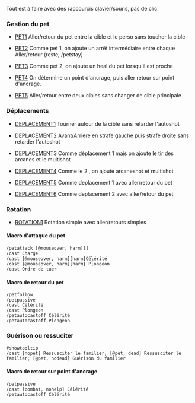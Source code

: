 Tout est à faire avec des raccourcis clavier/souris, pas de clic

### Gestion du pet

- [PET1](https://medal.tv/games/wow-classic/clips/75437955/d1337XV3cWJX?invite=cr-MSxuYzUsMjU1MzE2MjUs) Aller/retour du pet entre la cible et le perso sans toucher la cible 

- [PET2](https://medal.tv/games/wow-classic/clips/75438222/d1337soedC5S?invite=cr-MSwyVk8sMjU1MzE2MjUs) Comme pet 1, on ajoute un arrêt intermédiaire entre chaque Aller/retour (reste, /petstay)

- [PET3](https://medal.tv/games/wow-classic/clips/75438386/d1337xZZBAWU?invite=cr-MSxMemUsMjU1MzE2MjUs) Comme pet 2, on ajoute un heal du pet lorsqu'il est proche

- [PET4](https://medal.tv/games/wow-classic/clips/75438774/d1337S0kzn4i?invite=cr-MSxHeG4sMjU1MzE2MjUs) On détermine un point d'ancrage, puis aller retour sur point d'ancrage.

- [PET5](https://medal.tv/games/wow-classic/clips/75442668/d1337RgdDbJu?invite=cr-MSxMRDgsMjU1MzE2MjUs) Aller/retour entre deux cibles sans changer de cible principale

### Déplacements
- [DEPLACEMENT1](https://medal.tv/games/wow-classic/clips/75604542/d1337Z4QdjWz?invite=cr-MSxlV24sMjU1MzE2MjUs) Tourner autour de la cible sans retarder l'autoshot

- [DEPLACEMENT2](https://medal.tv/games/wow-classic/clips/75609090/d1337Y6Dmj82?invite=cr-MSwwR1EsMjU1MzE2MjUs) Avant/Arriere en strafe gauche puis strafe droite sans retarder l'autoshot

- [DEPLACEMENT3](https://medal.tv/games/wow-classic/clips/75610384/d1337VceBSq9?invite=cr-MSxvWGIsMjU1MzE2MjUs) Comme déplacement 1 mais on ajoute le tir des arcanes et le multishot

- [DEPLACEMENT4](https://medal.tv/games/wow-classic/clips/75611273/d1337H5IO4FZ?invite=cr-MSxRQmosMjU1MzE2MjUs) Comme le 2 , on ajoute arcaneshot et multishot

- [DEPLACEMENT5](https://medal.tv/games/wow-classic/clips/75616252/d1337SYfn7BY?invite=cr-MSxvSXIsMjU1MzE2MjUs) Comme deplacement 1 avec aller/retour du pet

- [DEPLACEMENT6](https://medal.tv/games/wow-classic/clips/75617267/d1337VnAtJEI?invite=cr-MSxFVUQsMjU1MzE2MjUs) Comme deplacement 2 avec aller/retour du pet
### Rotation

- [ROTATION1](https://medal.tv/games/wow-classic/clips/75602994/d133783JFKKT?invite=cr-MSxYdjEsMjU1MzE2MjUs) Rotation simple avec aller/retours simples

#### Macro d'attaque du pet
```
/petattack [@mouseover, harm][]
/cast Charge
/cast [@mouseover, harm][harm]Célérité
/cast [@mouseover, harm][harm] Plongeon
/cast Ordre de tuer
```

#### Macro de retour du pet
```
/petfollow
/petpassive
/cast Célérité
/cast Plongeon
/petautocastoff Célérité
/petautocastoff Plongeon
```

### Guérison ou ressuciter
```
#showtooltip
/cast [nopet] Ressusciter le familier; [@pet, dead] Ressusciter le familier; [@pet, nodead] Guérison du familier
```

#### Macro de retour sur point d'ancrage

```
/petpassive
/cast [combat, nohelp] Célérité
/petautocastoff Célérité
```